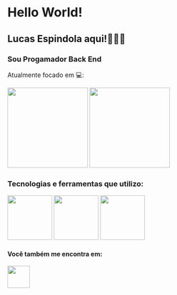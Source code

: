 # Hello World! 

## Lucas Espindola aqui!👨🏻‍💻

### Sou Progamador Back End


Atualmente focado em 💻: 
<div>
  <img height="180em" src="https://github-readme-stats.vercel.app/api?username=Lucas-Espindola-dev&show_icons=true&theme=dracula"/>
  <img height="180em" src="https://github-readme-stats.vercel.app/api/top-langs/?username=Lucas-Espindola-dev&layout=compact&theme=dracula"/>
</div>

### Tecnologias e ferramentas que utilizo:
<div display='inline'>
<img width='100' height='100' src="https://cdn.jsdelivr.net/gh/devicons/devicon/icons/python/python-original-wordmark.svg" /> 
<img width='100' height='100' src="https://cdn.jsdelivr.net/gh/devicons/devicon/icons/django/django-plain.svg" />
<img width='100' height='100' src="https://cdn.jsdelivr.net/gh/devicons/devicon/icons/html5/html5-plain-wordmark.svg" />
</div>

#### Você também me encontra em:
<a href="https://www.linkedin.com/in/lucas-espindola-dev/">
  <img width='50' height='50' src="https://cdn.jsdelivr.net/gh/devicons/devicon/icons/linkedin/linkedin-original.svg" />
</a>


